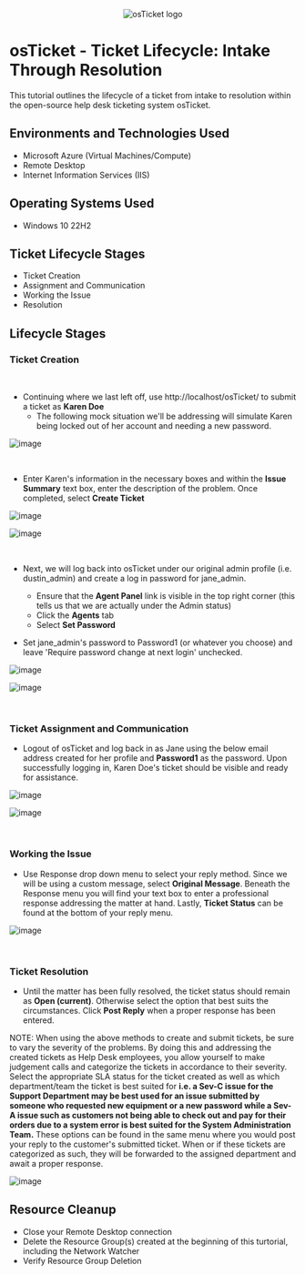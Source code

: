 <p align="center">
<img src="https://i.imgur.com/Clzj7Xs.png" alt="osTicket logo"/>
</p>

<h1>osTicket - Ticket Lifecycle: Intake Through Resolution</h1>
This tutorial outlines the lifecycle of a ticket from intake to resolution within the open-source help desk ticketing system osTicket.<br />


<h2>Environments and Technologies Used</h2>

- Microsoft Azure (Virtual Machines/Compute)
- Remote Desktop
- Internet Information Services (IIS)

<h2>Operating Systems Used </h2>

- Windows 10 22H2

<h2>Ticket Lifecycle Stages</h2>

- Ticket Creation
- Assignment and Communication
- Working the Issue
- Resolution

<h2>Lifecycle Stages</h2>

<h3>Ticket Creation</h3>

<br />

- Continuing where we last left off, use http://localhost/osTicket/ to submit a ticket as <b>Karen Doe</b>
  -  The following mock situation we'll be addressing will simulate Karen being locked out of her account and needing a new password.

![image](https://github.com/dgrofsick/ticket-lifecycle/assets/148154704/e3312b25-8796-469e-8dc3-d5b7274b2c57)

<br />

- Enter Karen's information in the necessary boxes and within the <b>Issue Summary</b> text box, enter the description of the problem.  Once completed, select <b>Create Ticket</b>

![image](https://github.com/dgrofsick/ticket-lifecycle/assets/148154704/04be3f79-9f7e-4ff0-b651-84f47eeffbf3)

![image](https://github.com/dgrofsick/ticket-lifecycle/assets/148154704/f4f5294d-7dd7-4182-8ff8-b989664ddd4a)

<br />

- Next, we will log back into osTicket under our original admin profile (i.e. dustin_admin) and create a log in password for jane_admin.
  -  Ensure that the <b>Agent Panel</b> link is visible in the top right corner (this tells us that we are actually under the Admin status)
  -  Click the <b>Agents</b> tab
  -  Select <b>Set Password</b> 

- Set jane_admin's password to Password1 (or whatever you choose) and leave 'Require password change at next login' unchecked. 

![image](https://github.com/dgrofsick/ticket-lifecycle/assets/148154704/bad66ece-cb54-4aa0-9917-bdefdbf6d3ae)

![image](https://github.com/dgrofsick/ticket-lifecycle/assets/148154704/547fd7dc-bb1b-424a-846f-3675ee90d1c6)

<br />

<h3>Ticket Assignment and Communication</h3>

- Logout of osTicket and log back in as Jane using the below email address created for her profile and <b>Password1</b> as the password.  Upon successfully logging in, Karen Doe's ticket should be visible and ready for assistance.

![image](https://github.com/dgrofsick/ticket-lifecycle/assets/148154704/d6455a10-eab7-4cef-95f4-b2b84bb007a3)

![image](https://github.com/dgrofsick/ticket-lifecycle/assets/148154704/d6f1597d-31c3-493c-a020-22d4ae1e3b7c)

<br />

<h3>Working the Issue</h3>

- Use Response drop down menu to select your reply method.  Since we will be using a custom message, select <b>Original Message</b>.  Beneath the Response menu you will find your text box to enter a professional response addressing the matter at hand.  Lastly, <b>Ticket Status</b> can be found at the bottom of your reply menu.  

![image](https://github.com/dgrofsick/ticket-lifecycle/assets/148154704/25ffbc44-f8fb-4577-b73a-7d08ca9d5d68)
 
 <br />

<h3>Ticket Resolution</h3>

- Until the matter has been fully resolved, the ticket status should remain as <b>Open (current)</b>.  Otherwise select the option that best suits the circumstances.   Click <b>Post Reply</b> when a proper response has been entered.

NOTE:  When using the above methods to create and submit tickets, be sure to vary the severity of the problems.  By doing this and addressing the created tickets as Help Desk employees, you allow yourself to make judgement calls and categorize the tickets in accordance to their severity.  Select the appropriate SLA status for the ticket created as well as which department/team the ticket is best suited for <b>i.e. a Sev-C issue for the Support Department may be best used for an issue submitted by someone who requested new equipment or a new password while a Sev-A issue such as customers not being able to check out and pay for their orders due to a system error is best suited for the System Administration Team.</b>  These options can be found in the same menu where you would post your reply to the customer's submitted ticket.  When or if these tickets are categorized as such, they will be forwarded to the assigned department and await a proper response.

![image](https://github.com/dgrofsick/ticket-lifecycle/assets/148154704/6dea56f8-70e0-490a-86ab-93c59279e9fa)

<h2>Resource Cleanup</h2>

- Close your Remote Desktop connection
- Delete the Resource Group(s) created at the beginning of this turtorial, including the Network Watcher
- Verify Resource Group Deletion
